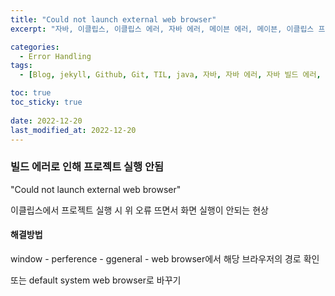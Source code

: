 ```yaml
---
title: "Could not launch external web browser"
excerpt: "자바, 이클립스, 이클립스 에러, 자바 에러, 메이븐 에러, 메이븐, 이클립스 프로젝트 빌드, 이클립스 프로젝트 빌드 에러, Could not launch external web browser"

categories:
  - Error Handling
tags:
  - [Blog, jekyll, Github, Git, TIL, java, 자바, 자바 에러, 자바 빌드 에러, 자바 프로젝트 빌드 에러, 자바 프로젝트 빌드, 이클립스, 이클립스 에러]

toc: true
toc_sticky: true
 
date: 2022-12-20
last_modified_at: 2022-12-20
---
```

### 빌드 에러로 인해 프로젝트 실행 안됨
"Could not launch external web browser"

이클립스에서 프로젝트 실행 시 위 오류 뜨면서 화면 실행이 안되는 현상

#### 해결방법

window - perference - ggeneral - web browser에서 해당 브라우저의 경로 확인

또는 default system web browser로 바꾸기